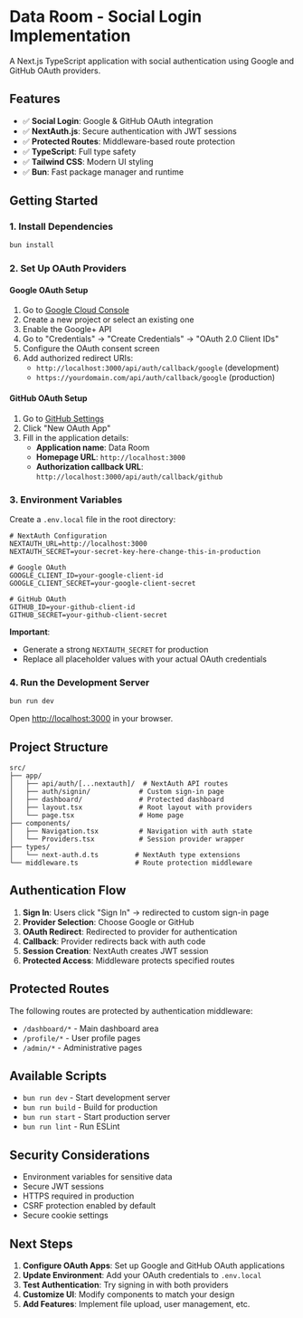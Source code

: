 # Data Room - Social Login Implementation

A Next.js TypeScript application with social authentication using Google and GitHub OAuth providers.

## Features

- ✅ **Social Login**: Google & GitHub OAuth integration
- ✅ **NextAuth.js**: Secure authentication with JWT sessions
- ✅ **Protected Routes**: Middleware-based route protection
- ✅ **TypeScript**: Full type safety
- ✅ **Tailwind CSS**: Modern UI styling
- ✅ **Bun**: Fast package manager and runtime

## Getting Started

### 1. Install Dependencies

```bash
bun install
```

### 2. Set Up OAuth Providers

#### Google OAuth Setup

1. Go to [Google Cloud Console](https://console.cloud.google.com/)
2. Create a new project or select an existing one
3. Enable the Google+ API
4. Go to "Credentials" → "Create Credentials" → "OAuth 2.0 Client IDs"
5. Configure the OAuth consent screen
6. Add authorized redirect URIs:
   - `http://localhost:3000/api/auth/callback/google` (development)
   - `https://yourdomain.com/api/auth/callback/google` (production)

#### GitHub OAuth Setup

1. Go to [GitHub Settings](https://github.com/settings/developers)
2. Click "New OAuth App"
3. Fill in the application details:
   - **Application name**: Data Room
   - **Homepage URL**: `http://localhost:3000`
   - **Authorization callback URL**: `http://localhost:3000/api/auth/callback/github`

### 3. Environment Variables

Create a `.env.local` file in the root directory:

```env
# NextAuth Configuration
NEXTAUTH_URL=http://localhost:3000
NEXTAUTH_SECRET=your-secret-key-here-change-this-in-production

# Google OAuth
GOOGLE_CLIENT_ID=your-google-client-id
GOOGLE_CLIENT_SECRET=your-google-client-secret

# GitHub OAuth
GITHUB_ID=your-github-client-id
GITHUB_SECRET=your-github-client-secret
```

**Important**: 
- Generate a strong `NEXTAUTH_SECRET` for production
- Replace all placeholder values with your actual OAuth credentials

### 4. Run the Development Server

```bash
bun run dev
```

Open [http://localhost:3000](http://localhost:3000) in your browser.

## Project Structure

```
src/
├── app/
│   ├── api/auth/[...nextauth]/  # NextAuth API routes
│   ├── auth/signin/            # Custom sign-in page
│   ├── dashboard/              # Protected dashboard
│   ├── layout.tsx              # Root layout with providers
│   └── page.tsx                # Home page
├── components/
│   ├── Navigation.tsx          # Navigation with auth state
│   └── Providers.tsx           # Session provider wrapper
├── types/
│   └── next-auth.d.ts         # NextAuth type extensions
└── middleware.ts              # Route protection middleware
```

## Authentication Flow

1. **Sign In**: Users click "Sign In" → redirected to custom sign-in page
2. **Provider Selection**: Choose Google or GitHub
3. **OAuth Redirect**: Redirected to provider for authentication
4. **Callback**: Provider redirects back with auth code
5. **Session Creation**: NextAuth creates JWT session
6. **Protected Access**: Middleware protects specified routes

## Protected Routes

The following routes are protected by authentication middleware:

- `/dashboard/*` - Main dashboard area
- `/profile/*` - User profile pages
- `/admin/*` - Administrative pages

## Available Scripts

- `bun run dev` - Start development server
- `bun run build` - Build for production
- `bun run start` - Start production server
- `bun run lint` - Run ESLint

## Security Considerations

- Environment variables for sensitive data
- Secure JWT sessions
- HTTPS required in production
- CSRF protection enabled by default
- Secure cookie settings

## Next Steps

1. **Configure OAuth Apps**: Set up Google and GitHub OAuth applications
2. **Update Environment**: Add your OAuth credentials to `.env.local`
3. **Test Authentication**: Try signing in with both providers
4. **Customize UI**: Modify components to match your design
5. **Add Features**: Implement file upload, user management, etc.

